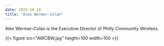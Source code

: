 ```yaml
---
date: 2023-10-18
title: "Alex Wermer-Colan"
---
```


Alex Wermer-Colan is the Executive Director of Philly Community Wireless.  

{{< figure src="AWCBW.jpg" height=100 width=100 >}}
